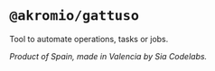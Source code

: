 # `@akromio/gattuso`

Tool to automate operations, tasks or jobs.

*Product of Spain, made in Valencia by Sia Codelabs.*
